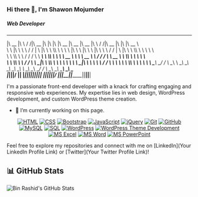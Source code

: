 ### Hi there 👋, I'm Shawon Mojumder
##### Web Developer
 ________  ___      ___ ________  ___  ___  ___  ________  ________  ________  ___      ___ ________  ___  ___  ________     
|\   __  \|\  \    /  /|\   __  \|\  \|\  \|\  \|\   __  \|\   __  \|\   __  \|\  \    /  /|\   __  \|\  \|\  \|\   __  \    
\ \  \|\  \ \  \  /  / | \  \|\  \ \  \\\  \ \  \ \  \|\  \ \  \|\  \ \  \|\  \ \  \  /  / | \  \|\  \ \  \\\  \ \  \ \  \   
 \ \  \\\  \ \  \/  / / \ \   ____\ \  \\\  \ \  \ \   __  \ \   ____\ \   __  \ \  \/  / / \ \   __  \ \  \\\  \ \  \ \  \  
  \ \  \\\  \ \    / /   \ \  \___|\ \  \\\  \ \  \ \  \ \  \ \  \___|\ \  \ \  \ \    / /   \ \  \ \  \ \  \\\  \ \  \ \  \ 
   \ \_______\ \__/ /     \ \__\    \ \_______\ \__\ \__\ \__\ \__\    \ \__\ \__\ \__/ /     \ \__\ \__\ \_______\ \__\ \__\
    \|_______|\|__|/       \|__|     \|_______|\|__|\|__|\|__|\|__|     \|__|\|__|\|__|/       \|__|\|__|\|_______|\|__|\|__|
                                                                                                                            

I'm a passionate front-end developer with a knack for crafting engaging and responsive web experiences. My expertise lies in web design, WordPress development, and custom WordPress theme creation.

- 🔭 I’m currently working on this page. 

<div align="center">

[![HTML](https://img.shields.io/badge/HTML-E34F26?style=for-the-badge&logo=html5&logoColor=white)](#)
[![CSS](https://img.shields.io/badge/CSS-1572B6?style=for-the-badge&logo=css3&logoColor=white)](#)
[![Bootstrap](https://img.shields.io/badge/Bootstrap-563D7C?style=for-the-badge&logo=bootstrap&logoColor=white)](#)
[![JavaScript](https://img.shields.io/badge/JavaScript-F7DF1E?style=for-the-badge&logo=javascript&logoColor=black)](#)
[![jQuery](https://img.shields.io/badge/jQuery-0769AD?style=for-the-badge&logo=jquery&logoColor=white)](#)
[![Git](https://img.shields.io/badge/Git-F05032?style=for-the-badge&logo=git&logoColor=white)](#)
[![GitHub](https://img.shields.io/badge/GitHub-181717?style=for-the-badge&logo=github&logoColor=white)](#)
[![MySQL](https://img.shields.io/badge/MySQL-4479A1?style=for-the-badge&logo=mysql&logoColor=white)](#)
[![SQL](https://img.shields.io/badge/SQL-003366?style=for-the-badge&logo=sql&logoColor=white)](#)
[![WordPress](https://img.shields.io/badge/WordPress-21759B?style=for-the-badge&logo=wordpress&logoColor=white)](#)
[![WordPress Theme Development](https://img.shields.io/badge/WordPress_Theme_Development-0088CC?style=for-the-badge&logo=wordpress&logoColor=white)](#)
[![MS Excel](https://img.shields.io/badge/MS_Excel-217346?style=for-the-badge&logo=microsoft-excel&logoColor=white)](#)
[![MS Word](https://img.shields.io/badge/MS_Word-2B579A?style=for-the-badge&logo=microsoft-word&logoColor=white)](#)
[![MS PowerPoint](https://img.shields.io/badge/MS_PowerPoint-B7472A?style=for-the-badge&logo=microsoft-powerpoint&logoColor=white)](#)

</div>

Feel free to explore my repositories and connect with me on [LinkedIn](Your LinkedIn Profile Link) or [Twitter](Your Twitter Profile Link)!



## 📊 GitHub Stats

![Bin Rashid's GitHub Stats](https://github-readme-stats.vercel.app/api?username=Bin-Rashid&show_icons=true&theme=radical)

<!-- Optional: Add additional sections as needed -->
